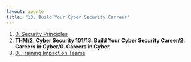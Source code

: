 ```yaml
---
layout: apunte
title: "13. Build Your Cyber Security Carreer"
---
```


1. [0. Security Principles](/apuntes/thm/2-cyber-security-101/13-build-your-cyber-security-career/1-security-principles/0-security-principles/)
2. **THM/2. Cyber Security 101/13. Build Your Cyber Security Career/2. Careers in Cyber/0. Careers in Cyber**
3. [0. Training Impact on Teams](/apuntes/thm/2-cyber-security-101/13-build-your-cyber-security-career/3-training-impact-on-teams/0-training-impact-on-teams/)

